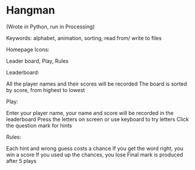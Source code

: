 # Hangman
(Wrote in Python, run in Processing)

Keywords: alphabet, animation, sorting, read from/ write to files

Homepage Icons:

  Leader board, Play, Rules
  
Leaderboard:

  All the player names and their scores will be recorded
  The board is sorted by score, from highest to lowest
  
Play:

  Enter your player name, your name and score will be recorded in the leaderboard
  Press the letters on screen or use keyboard to try letters
  Click the question mark for hints
  
Rules:

  Each hint and wrong guess costs a chance
  If you get the word right, you win a score
  If you used up the chances, you lose
  Final mark is produced after 5 plays
